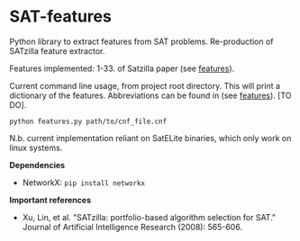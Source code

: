 # SAT-features

Python library to extract features from SAT problems. Re-production of SATzilla feature extractor.

Features implemented:
1-33. of Satzilla paper (see [features](documentation/features.md)).

Current command line usage, from project root directory.
This will print a dictionary of the features. Abbreviations can be found in (see [features](documentation/features.md)). [TO DO].
```
python features.py path/to/cnf_file.cnf
```

N.b. current implementation reliant on SatELite binaries, which only work on linux systems.

**Dependencies**
- NetworkX:  ```pip install networkx```

**Important references**
- Xu, Lin, et al. "SATzilla: portfolio-based algorithm selection for SAT." Journal of Artificial Intelligence Research (2008): 565-606.
